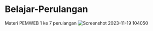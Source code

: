 # Belajar-Perulangan
Materi PEMWEB 1 ke 7 perulangan
![Screenshot 2023-11-19 104050](https://github.com/DharmaAlamsyah/Belajar-Perulangan/assets/145315461/cff876e7-9076-416a-ab81-f383b2fd2bf3)
